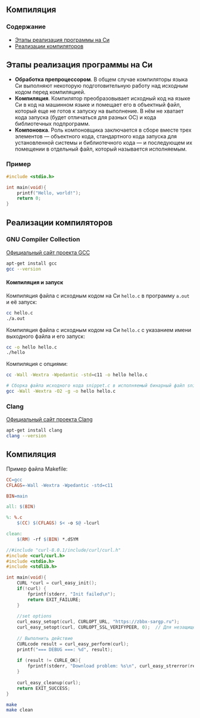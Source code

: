 
## Компиляция
### Содержание
- [Этапы реализация программы на Си](#compile)
- [Реализации компиляторов](#compilers)  

## Этапы реализация программы на Си
- **Обработка препроцессором**. В общем случае компиляторы языка Си выполняют некоторую подготовительную работу над исходным кодом перед компиляцией.
- **Компиляция**. Компилятор преобразовывает исходный код на языке Си в код на машинном языке и помещает его в объектный файл, который еще не готов к запуску на выполнение. В нём не хватает кода запуска (будет отличаться для разных ОС) и кода библиотечных подпрограмм.
- **Компоновка**. Роль компоновщика заключается в сборе вместе трех элементов — объектного кода, стандартного кода запуска для установленной системы и библиотечного кода — и последующем их помещении в отдельный файл, который называется исполняемым.

### Пример
```c
#include <stdio.h>

int main(void){
    printf("Hello, world!");
    return 0;
}
```


## Реализации компиляторов
### GNU Compiler Collection
[Официальный сайт проекта GCC](https://gcc.gnu.org/)
```sh
apt-get install gcc
gcc --version
```
#### Компиляция и запуск
Компиляция файла с исходным кодом на Си `hello.c` в программу `a.out` и её запуск:
```sh
cc hello.c
./a.out
```
Компиляция файла с исходным кодом на Си `hello.c` с указанием имени выходного файла и его запуск:
```sh
cc -o hello hello.c
./hello
```
Компиляция с опциями:
```sh
cc -Wall -Wextra -Wpedantic -std=c11 -o hello hello.c 

# Сборка файла исходного кода snippet.c в исполняемый бинарный файл snippet, обеспечивая выполнение многих предупреждающих проверок, значительных, но разумных оптимизаций, а также отладку. 
gcc -Wall -Wextra -O2 -g -o hello hello.c
```


### Clang
[Официальный сайт проекта Clang](https://clang.llvm.org/)
```sh
apt-get install clang
clang --version
```


## Компиляция
Пример файла Makefile:
```makefile
CC=gcc
CFLAGS=-Wall -Wextra -Wpedantic -std=c11

BIN=main

all: $(BIN)

%: %.c
	$(CC) $(CFLAGS) $< -o $@ -lcurl

clean:
	$(RM) -rf $(BIN) *.dSYM
```

```c
//#include "curl-8.0.1/include/curl/curl.h"
#include <curl/curl.h>
#include <stdio.h>
#include <stdlib.h>

int main(void){
    CURL *curl = curl_easy_init();
    if(!curl) {
        fprintf(stderr, "Init failed\n");
        return EXIT_FAILURE;
    }
    
    //set options
    curl_easy_setopt(curl, CURLOPT_URL, "https://zbbx-sargp.ru");
    curl_easy_setopt(curl, CURLOPT_SSL_VERIFYPEER, 0);  // Для незащищённых TLS-соединений
    
    // Выполнить действие
    CURLcode result = curl_easy_perform(curl);
    printf("=== DEBUG ===: %d", result);
    
    if (result != CURLE_OK){
        fprintf(stderr, "Download problem: %s\n", curl_easy_strerror(result));
    }
    
    curl_easy_cleanup(curl);    
    return EXIT_SUCCESS;
}

```

```bash
make
make clean
```
